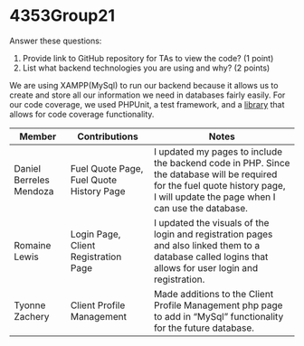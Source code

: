 # 4353Group21

Answer these questions:
1. Provide link to GitHub repository for TAs to view the code? (1 point)
2. List what backend technologies you are using and why? (2 points)

We are using XAMPP(MySql) to run our backend because it allows us to create and store all our information we need in databases fairly easily. 
For our code coverage, we used PHPUnit, a test framework, and a [library](https://github.com/sebastianbergmann/php-code-coverage 
) that allows for code coverage functionality. 

| Member | Contributions | Notes |
|---|---|---|
| Daniel Berreles Mendoza | Fuel Quote Page, Fuel Quote History Page | I updated my pages to include the backend code in PHP. Since the database will be required for the fuel quote history page, I will update the page when I can use the database.   |
| Romaine Lewis | Login Page, Client Registration Page | I updated the visuals of the login and registration pages and also linked them to a database called logins that allows for user login and registration. |
| Tyonne Zachery | Client Profile Management | Made additions to the Client Profile Management php page to add in “MySql” functionality for the future database. |
